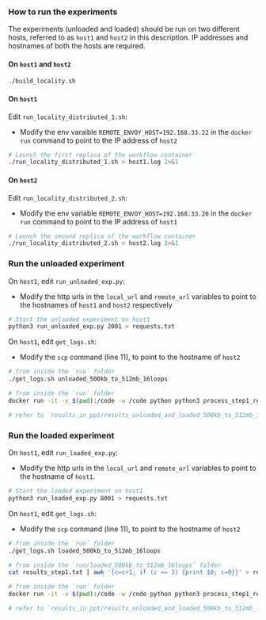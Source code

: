 ### How to run the experiments

The experiments (unloaded and loaded) should be run on two different hosts, referred to as `host1` and `host2` in this description. IP addresses and hostnames of both the hosts are required.

#### On `host1` and `host2`

```bash
./build_locality.sh
```

#### On `host1`

Edit `run_locality_distributed_1.sh`:
* Modify the env varaible `REMOTE_ENVOY_HOST=192.168.33.22` in the `docker run` command to point to the IP address of `host2`

```bash
# Launch the first replica of the workflow container
./run_locality_distributed_1.sh > host1.log 2>&1
```

#### On `host2`

Edit `run_locality_distributed_2.sh`: 
* Modify the env variable `REMOTE_ENVOY_HOST=192.168.33.20` in the `docker run` command to point to the IP address of `host1`

```bash
# Launch the second replica of the workflow container
./run_locality_distributed_2.sh > host2.log 2>&1
```

### Run the unloaded experiment

On `host1`, edit `run_unloaded_exp.py`:
* Modify the http urls in the `local_url` and `remote_url` variables to point to the hostnames of `host1` and `host2` respectively

```bash
# Start the unloaded experiment on host1
python3 run_unloaded_exp.py 2001 > requests.txt
```

On `host1`, edit `get_logs.sh`:
* Modify the `scp` command (line 11), to point to the hostname of `host2`

```bash
# from inside the `run` folder
./get_logs.sh unloaded_500kb_to_512mb_16loops

# from inside the `run` folder
docker run -it -v $(pwd):/code -w /code python python3 process_step1_results.py ./unloaded_500kb_to_512mb_16loops/results_step1.txt > ./unloaded_500kb_to_512mb_16loops/results_step2.txt

# refer to `results_in_ppt/results_unloaded_and_loaded_500kb_to_512mb_16loops.xlsx` to see how to plot graphs
```

### Run the loaded experiment

On `host1`, edit `run_loaded_exp.py`:
* Modify the http urls in the `local_url` and `remote_url` variables to point to the hostname of `host1`.

```bash
# Start the loaded experiment on host1
python3 run_loaded_exp.py 8001 > requests.txt
```

On `host1`, edit `get_logs.sh`:
* Modify the `scp` command (line 11), to point to the hostname of `host2`

```bash
# from inside the `run` folder
./get_logs.sh loaded_500kb_to_512mb_16loops

# from inside the `run/loaded_500kb_to_512mb_16loops` folder
cat results_step1.txt | awk '{c=c+1; if (c == 3) {print $0; c=0}}' > results_step1_filtered.txt

# from inside the `run` folder
docker run -it -v $(pwd):/code -w /code python python3 process_step1_results.py ./loaded_500kb_to_512mb_16loops/results_step1_filtered.txt > ./loaded_500kb_to_512mb_16loops/results_step2.txt

# refer to `results_in_ppt/results_unloaded_and_loaded_500kb_to_512mb_16loops.xlsx` to see how to plot graphs
```
